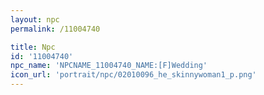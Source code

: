 ```yaml
---
layout: npc
permalink: /11004740

title: Npc
id: '11004740'
npc_name: 'NPCNAME_11004740_NAME:[F]Wedding'
icon_url: 'portrait/npc/02010096_he_skinnywoman1_p.png'
---
```

